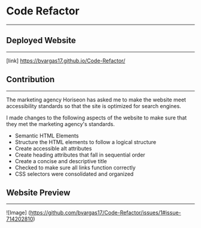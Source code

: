 # Code Refactor
- - - - 

## Deployed Website
- - - - 

[link] https://bvargas17.github.io/Code-Refactor/

## Contribution
- - - - 

The marketing agency Horiseon has asked me to make the website meet accessibility standards so that the site is optimized for search engines.

I made changes to the following aspects of the website to make sure that they met the marketing agency's standards.

* Semantic HTML Elements
* Structure the HTML elements to follow a logical structure
* Create accessible alt attributes
* Create heading attributes that fall in sequential order
* Create a concise and descriptive title
* Checked to make sure all links function correctly
* CSS selectors were consolidated and organized


## Website Preview
- - - - 
![Image] (https://github.com/bvargas17/Code-Refactor/issues/1#issue-714202810)
